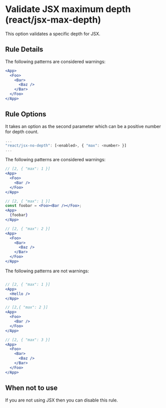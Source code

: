 # Validate JSX maximum depth (react/jsx-max-depth)

This option validates a specific depth for JSX.

## Rule Details

The following patterns are considered warnings:

```jsx
<App>
  <Foo>
    <Bar>
      <Baz />
    </Bar>
  </Foo>
</App>

```

## Rule Options

It takes an option as the second parameter which can be a positive number for depth count.

```js
...
"react/jsx-no-depth": [<enabled>, { "max": <number> }]
...
```

The following patterns are considered warnings:

```jsx
// [2, { "max": 1 }]
<App>
  <Foo>
    <Bar />
  </Foo>
</App>

// [2, { "max": 1 }]
const foobar = <Foo><Bar /></Foo>;
<App>
  {foobar}
</App>

// [2, { "max": 2 }]
<App>
  <Foo>
    <Bar>
      <Baz />
    </Bar>
  </Foo>
</App>
```

The following patterns are not warnings:

```jsx

// [2, { "max": 1 }]
<App>
  <Hello />
</App>

// [2,{ "max": 2 }]
<App>
  <Foo>
    <Bar />
  </Foo>
</App>

// [2, { "max": 3 }]
<App>
  <Foo>
    <Bar>
      <Baz />
    </Bar>
  </Foo>
</App>
```

## When not to use

If you are not using JSX then you can disable this rule.
